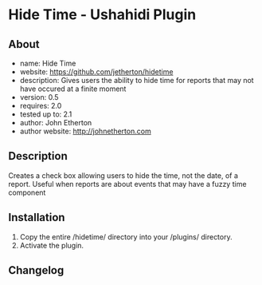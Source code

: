 Hide Time - Ushahidi Plugin
=================

About
----------
* name: Hide Time
* website: https://github.com/jetherton/hidetime
* description: Gives users the ability to hide time for reports that may not have occured at a finite moment
* version: 0.5
* requires: 2.0
* tested up to: 2.1
* author: John Etherton
* author website: http://johnetherton.com

Description
-----------------
Creates a check box allowing users to hide the time, not the date, of a report. Useful when reports are about events that may have a fuzzy time component


Installation
----------------
1. Copy the entire /hidetime/ directory into your /plugins/ directory.
2. Activate the plugin.

Changelog
----------------
